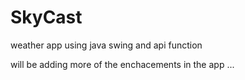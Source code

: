 # SkyCast
weather app using java swing and api function 

will be adding more of the enchacements in the app ... 
